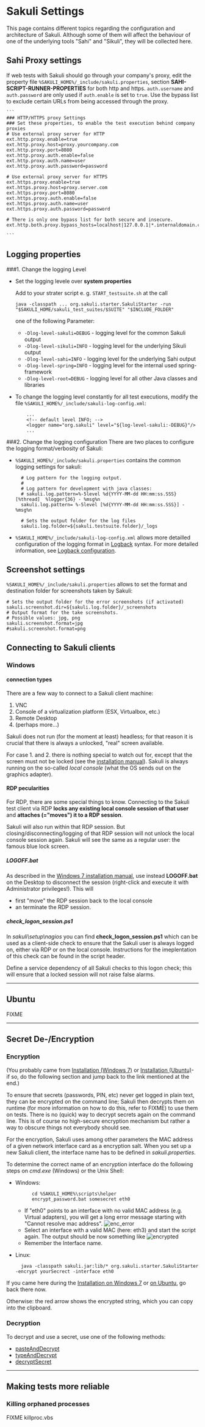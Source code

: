 # Sakuli Settings

This page contains different topics regarding the configuration and architecture of Sakuli. Although some of them will affect the behaviour of one of the underlying tools "Sahi" and "Sikuli", they will be collected here.

## Sahi Proxy settings
If web tests with Sakuli should go through your company's proxy, edit the property file `%SAKULI_HOME%/_include/sakuli.properties`, section __SAHI-SCRIPT-RUNNER-PROPERTIES__ for both http and https. `auth.username` and `auth.password` are only used if `auth.enable` is set to `true`.
Use the bypass list to exclude certain URLs from being accessed through the proxy.

    ```
	### HTTP/HTTPS proxy Settings
	### Set these properties, to enable the test execution behind company proxies
	# Use external proxy server for HTTP
	ext.http.proxy.enable=true
	ext.http.proxy.host=proxy.yourcompany.com
	ext.http.proxy.port=8080
	ext.http.proxy.auth.enable=false
	ext.http.proxy.auth.name=user
	ext.http.proxy.auth.password=password
	
	# Use external proxy server for HTTPS
	ext.https.proxy.enable=true
	ext.https.proxy.host=proxy.server.com
	ext.https.proxy.port=8080
	ext.https.proxy.auth.enable=false
	ext.https.proxy.auth.name=user
	ext.https.proxy.auth.password=password

	# There is only one bypass list for both secure and insecure.
	ext.http.both.proxy.bypass_hosts=localhost|127.0.0.1|*.internaldomain.com|www.verisign.com

    ```


## Logging properties

###1. Change the logging Level
*  Set the logging levele over __system properties__

	  Add to your strater script e. g. `START_testsuite.sh` at the call
	  ```
	  java -classpath ... org.sakuli.starter.SakuliStarter -run "$SAKULI_HOME/sakuli_test_suites/$SUITE" "$INCLUDE_FOLDER"
	  ```
	  one of the following Parameter:
	  * `-Dlog-level-sakuli=DEBUG` 	- logging level for the common Sakuli output
      * `-Dlog-level-sikuli=INFO` 	- logging level for the underlying Sikuli output
      * `-Dlog-level-sahi=INFO`     - logging level for the underlying Sahi output
      * `-Dlog-level-spring=INFO`   - logging level for the internal used spring-framework
      * `-Dlog-level-root=DEBUG`    - logging level for all other Java classes and libraries

*  To change the logging level constantly for all test executions, modify the file `%SAKULI_HOME%/_include/sakuli-log-config.xml`:

	```
	    ...
		<!-- default level INFO; -->
	    <logger name="org.sakuli" level="${log-level-sakuli:-DEBUG}"/>
	    ...
    ```

###2. Change the logging configuration
There are two places to configure the logging format/verbosity of Sakuli:

* `%SAKULI_HOME%/_include/sakuli.properties` contains the common logging settings for sakuli:

		# Log pattern for the logging output.
		#
		# Log pattern for development with java classes:
		# sakuli.log.pattern=%-5level %d{YYYY-MM-dd HH:mm:ss.SSS} [%thread]  %logger{36} - %msg%n
		sakuli.log.pattern= %-5level [%d{YYYY-MM-dd HH:mm:ss.SSS}] - %msg%n

		# Sets the output folder for the log files
		sakuli.log.folder=${sakuli.testsuite.folder}/_logs


* `%SAKULI_HOME%/_include/sakuli-log-config.xml` allows more detailled configuration of the logging format in [Logback](http://logback.qos.ch/) syntax. For more detailed information, see
[Logback configuration](http://logback.qos.ch/manual/configuration.html).


## Screenshot settings

`%SAKULI_HOME%/_include/sakuli.properties` allows to set the format and destination folder for screenshots taken by Sakuli:

    # Sets the output folder for the error screenshots (if activated)
    sakuli.screenshot.dir=${sakuli.log.folder}/_screenshots
    # Output format for the take screenshots.
    # Possible values: jpg, png
    sakuli.screenshot.format=jpg
    #sakuli.screenshot.format=png


## Connecting to Sakuli clients

### Windows
#### connection types
There are a few way to connect to a Sakuli client machine:

1. VNC
2. Console of a virtualization platform (ESX, Virtualbox, etc.)
3. Remote Desktop
4. (perhaps more…)

Sakuli does not run (for the moment at least) headless; for that reason it is crucial that there is always a unlocked, "real" screen available.

For case 1. and 2. there is nothing special to watch out for, except that the screen must not be locked (see the [installation manual](../docs/installation-windows.md)). Sakuli is always running on the so-called *local console* (what the OS sends out on the graphics adapter).

#### RDP pecularities
For RDP, there are some special things to know. Connecting to the Sakuli test client via RDP **locks any existing local console session of that user** and **attaches (="moves") it to a RDP session**.

Sakuli will also run within that RDP session. But closing/disconnecting/logging of that RDP session will not unlock the local console session again. Sakuli will see the same as a regular user: the famous blue lock screen.

##### LOGOFF.bat
As described in the [Windows 7 installation manual](../docs/installation-windows.md), use instead **LOGOFF.bat** on the Desktop to disconnect the session (right-click and execute it with Administrator privileges!). This will

* first "move" the RDP session back to the local console
* an terminate the RDP session.

##### check_logon_session.ps1
In *sakuli\setup\nagios* you can find **check_logon_session.ps1** which can be used as a client-side check to ensure that the Sakuli user is always logged on, either via RDP or on the local console. Instructions for the imeplentation of this check can be found in the script header.

Define a service dependency of all Sakuli checks to this logon check; this will ensure that a locked session will not raise false alarms.

- - -

## Ubuntu
FIXME

- - -

## Secret De-/Encryption
### Encryption

(You probably came from [Installation (Windows 7)](../docs/installation-windows.md) or [Installation (Ubuntu)](../docs/installation-ubuntu.md)- if so, do the following section and jump back to the link mentioned at the end.)

To ensure that secrets (passwords, PIN, etc) never get logged in plain text, they can be encrypted on the command line; Sakuli then decrypts them on runtime (for more information on how to do this, refer to FIXME) to use them on tests. There is no (quick) way to decrypt secrets again on the command line. This is of course no high-secure encryption mechanism but rather a way to obscure things not everybody should see.

For the encryption, Sakuli uses among other parameters the MAC address of a given network interface card as a encryption salt. When you set up a new Sakuli client, the interface name has to be defined in _sakuli.properties_.

To determine the correct name of an encryption interface do the following steps on _cmd.exe_ (Windows) or the Unix Shell:

* Windows:  

			cd %SAKULI_HOME%\scripts\helper
			encrypt_password.bat somesecret eth0

	* If "eth0" points to an interface with no valid MAC address (e.g. Virtual adapters), you will get a long error message starting with "Cannot resolve mac address".
	 ![enc_error](../docs/pics/w_enc_error.jpg)
	* Select an interface with a valid MAC (here: eth3) and start the script again. The output should be now something like
	 ![encrypted](../docs/pics/w_encrypted.jpg)
	* Remember the Interface name.

* Linux:

		java -classpath sakuli.jar:lib/* org.sakuli.starter.SakuliStarter -encrypt yourSecrect -interface eth0

If you came here during the [Installation on Windows 7](../docs/installation-windows.md) or [on Ubuntu](../docs/installation-ubuntu.md), go back there now.

Otherwise: the red arrow shows the encrypted string, which you can copy into the clipboard.

### Decryption

To decrypt and use a secret, use one of the following methods:

* [pasteAndDecrypt](./api/sakuli_Environment.md#pasteanddecrypttext)
* [typeAndDecrypt](./api/sakuli_Environment.md#typeanddecrypttext-optmodifiers)
* [decryptSecret](./api/sakuli_Environment.md#decryptsecretsecret)

- - -

## Making tests more reliable
### Killing orphaned processes
FIXME killproc.vbs
